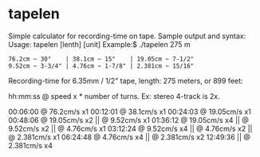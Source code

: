 # tapelen
Simple calculator for recording-time on tape. Sample output and syntax:
Usage: tapelen [lenth] [unit]
Example:$ ./tapelen 275 m

    76.2cm ~ 30"    | 38.1cm ~ 15"    | 19.05cm ~ 7-1/2"
    9.52cm ~ 3-3/4" | 4.76cm ~ 1-7/8" | 2.381cm ~ 15/16"

Recording-time for 6.35mm / 1/2" tape, length: 275 meters, or 899 feet:

 hh:mm:ss  @ speed  x * number of turns. Ex: stereo 4-track is 2x.

 00:06:00  @ 76.2cm/s  x1
 00:12:01  @ 38.1cm/s  x1
 00:24:03  @ 19.05cm/s x1
 00:48:06  @ 19.05cm/s x2 || @ 9.52cm/s x1
 01:36:12  @ 19.05cm/s x4 || @ 9.52cm/s x2 || @ 4.76cm/s x1
 03:12:24                    @ 9.52cm/s x4 || @ 4.76cm/s x2 || @ 2.381cm/s x1
 06:24:48                                     @ 4.76cm/s x4 || @ 2.381cm/s x2
 12:49:36                                                   || @ 2.381cm/s x4
